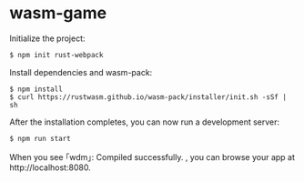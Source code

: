 # wasm-game

Initialize the project:

```sh
$ npm init rust-webpack
```

Install dependencies and wasm-pack:

```
$ npm install
$ curl https://rustwasm.github.io/wasm-pack/installer/init.sh -sSf | sh 
```

After the installation completes, you can now run a development server:

```sh
$ npm run start
```

When you see ｢wdm｣: Compiled successfully. , you can browse your app
at http://localhost:8080.
